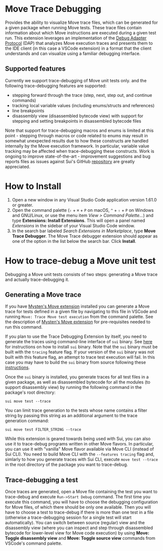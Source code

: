 # Move Trace Debugging

Provides the ability to visualize Move trace files, which can be generated for a given package when running Move tests. These trace files contain information about which Move instructions are executed during a given test run. This extension leverages an implementation of the [Debug Adapter Protocol](https://microsoft.github.io/debug-adapter-protocol) (DAP) that analyzes Move execution traces and presents them to the IDE client (in this case a VSCode extension) in a format that the client understands and can visualize using a familiar debugging interface.

## Supported features

Currently we support trace-debugging of Move unit tests only. and the following trace-debugging features are supported:
- stepping forward through the trace (step, next, step out, and continue commands)
- tracking local variable values (including enums/structs and references)
- line breakpoints
- disassembly view (disassembled bytecode view) with support for stepping and setting breakpoints in disassembled bytecode files

Note that support for trace-debugging macros and enums is limited at this point - stepping through macros or code related to enums may result in somewhat unexpected results due to how these constructs are handled internally by the Move execution framework. In particular, variable value tracking may be affected when trace-debugging these constructs. Work is ongoing to improve state-of-the-art - improvement suggestions and bug reports files as issues against Sui's GitHub [repository](https://github.com/MystenLabs/sui) are greatly appreciated.

# How to Install

1. Open a new window in any Visual Studio Code application version 1.61.0 or greater.
2. Open the command palette (`⇧` + `⌘` + `P` on macOS, `^` + `⇧` + `P` on Windows and GNU/Linux,
   or use the menu item *View > Command Palette...*) and
   type **Extensions: Install Extensions**. This will open a panel named *Extensions* in the
   sidebar of your Visual Studio Code window.
3. In the search bar labeled *Search Extensions in Marketplace*, type **Move Trace Debugger**. The Move Trace debugger extension
   should appear as one of the option in the list below the search bar. Click **Install**.

# How to trace-debug a Move unit test

Debugging a Move unit tests consists of two steps: generating a Move trace and actually trace-debugging it.

## Generating a Move trace

If you have [Mysten's Move extension](https://marketplace.visualstudio.com/items?itemName=mysten.move) installed you can generate a Move trace for tests defined in a given file by navigating to this file in VSCode and running `Move: Trace Move test execution` from the command palette. See the description of [Mysten's Move extension](https://marketplace.visualstudio.com/items?itemName=mysten.move) for pre-requisites needed to run this command.

If you plan to use the Trace Debugging Extension by itself, you need to generate the traces using command-line interface of `sui` binary. See [here](https://docs.sui.io/guides/developer/getting-started/sui-install) for instructions on how to install `sui` binary. Note that the `sui` binary must be built with the `tracing` feature flag. If your version of the `sui` binary was not built with this feature flag, an attempt to trace test execution will fail. In this case you may have to build the `sui` binary from source following these [instructions](https://docs.sui.io/guides/developer/getting-started/sui-install#install-sui-binaries-from-source).

Once the `sui` binary is installed, you generate traces for all test files in a given package, as well as disassembled bytecode for all the modules (to support disassembly view) by running the following command in the package's root directory:
```shell
sui move test --trace
```

You can limit trace generation to the tests whose name contains a filter string by passing this string as an additional argument to the trace generation command:
```shell
sui move test FILTER_STRING --trace
```

While this extension is geared towards being used with Sui, you can also use it to trace-debug programs written in other Move flavors. In particular, you can use it with "vanilla" Move flavor available via Move CLI (instead of Sui CLI). You need to build Move CLI with the `--features tracing` flag and, simlarly to how you generate traces with Sui CLI, execute    `move test --trace` in the root directory of the package you want to trace-debug.

## Trace-debugging a test

Once traces are generated, open a Move file containing the test you want to trace-debug and execute `Run->Start Debug` command. The first time you execute this command, you will have to choose the debugging configuration for Move files, of which there should be only one available. Then you will have to choose a test to trace-debug if there is more than one test in a file (otherwise a trace-debugging session for a single test will start automatically). You can switch between source (regular) view and the disassembly view (where you can inspect and step through disassembled bytecode for lower-level view for Move code execution) by using **Move: Toggle disassembly view** and **Move: Toggle source view** commands from VSCode's command palette.
